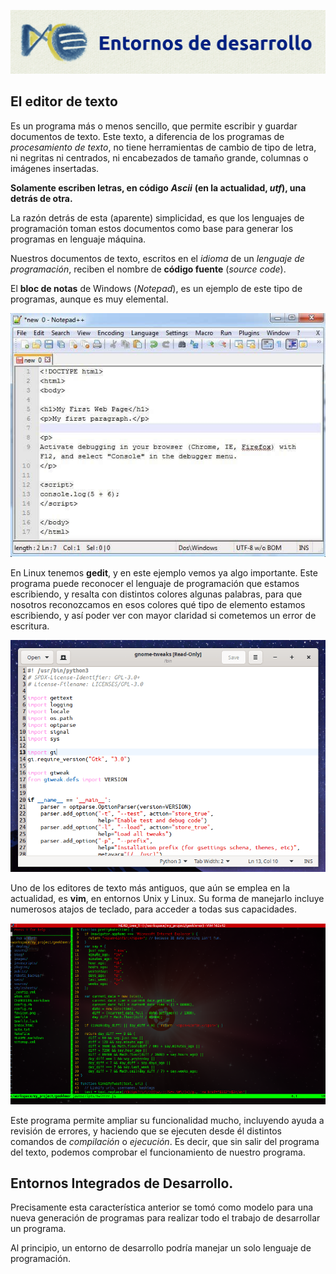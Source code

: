 ![ides](Imagenes/ides.png)
## El editor de texto

Es un programa más o menos sencillo, que permite escribir y guardar documentos de texto. Este texto, a diferencia de los programas de *procesamiento de texto*, no tiene herramientas de cambio de tipo de letra, ni negritas ni centrados, ni encabezados de tamaño grande, columnas o imágenes insertadas.

**Solamente escriben letras, en código** ***Ascii*** **(en la actualidad, *utf*), una detrás de otra.**

La razón detrás de esta (aparente) simplicidad, es que los lenguajes de programación toman estos documentos como base para generar los programas en lenguaje máquina.

Nuestros documentos de texto, escritos en el *idioma* de un *lenguaje de programación*, reciben el nombre de **código fuente** (*source code*).

El **bloc de notas** de Windows (*Notepad*), es un ejemplo de este tipo de programas, aunque es muy elemental.

![Notepad](Imagenes/notepad-plus.jpg)

En Linux tenemos **gedit**, y en este ejemplo vemos ya algo importante. Este programa puede reconocer el lenguaje de programación que estamos escribiendo, y resalta con distintos colores algunas palabras, para que nosotros reconozcamos en esos colores qué tipo de elemento estamos escribiendo, y así poder ver con mayor claridad si cometemos un error de escritura.

![gedit](Imagenes/gedit_p.png)

Uno de los editores de texto más antiguos, que aún se emplea en la actualidad, es **vim**, en entornos Unix y Linux. Su forma de manejarlo incluye numerosos atajos de teclado, para acceder a todas sus capacidades.

![vim](Imagenes/vim.png)

Este programa permite ampliar su funcionalidad mucho, incluyendo ayuda a revisión de errores, y haciendo que se ejecuten desde él distintos comandos de *compilación* o *ejecución*. Es decir, que sin salir del programa del texto, podemos comprobar el funcionamiento de nuestro programa.

## Entornos Integrados de Desarrollo.

Precisamente esta característica anterior se tomó como modelo para una nueva generación de programas para realizar todo el trabajo de desarrollar un programa.

Al principio, un entorno de desarrollo podría manejar un solo lenguaje de programación.
